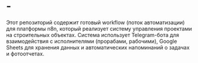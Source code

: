 # -
Этот репозиторий содержит готовый workflow (поток автоматизации) для платформы n8n, который реализует систему управления проектами на строительных объектах. Система использует Telegram-бота для взаимодействия с исполнителями (прорабами, рабочими), Google Sheets для хранения данных и автоматических напоминаний о задачах и фотоотчетах.
